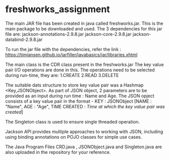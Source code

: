 # freshworks_assignment

The main JAR file has been created in java called freshworks.jar. This is the main package to be downloaded and used.
The 3 dependencies for this jar file are:
  jackson-annotations-2.9.8.jar
  jackson-core-2.9.8.jar
  jackson-databind-2.9.8.jar
  
To run the jar file with the dependencies, refer the link : https://timjansen.github.io/jarfiller/javabasics/jar/libraries.xhtml

The main class is the CDR class present in the freshworks.jar
  The key value pair I/O operations are done in this.
  The operations need to be selected during run-time, they are:
    1.CREATE
    2.READ
    3.DELETE
    
The suitable dats structure to store key value pair was a Hashmap <Key,JSONObject>.
As part of JSON object, 2 parameters are to be provided as an input during run time : Name and Age.
The JSON opject consists of a key value pair in the format - KEY : JSONObject [NAME : "Name", AGE : "Age", TIME CREATED : *Time at which the key value pair was created*]

The Singleton class is used to ensure single threaded operation.

Jackson API provides multiple approaches to working with JSON, including using binding annotations on POJO classes for simple use cases. 

The Java Program Files CRD.java , JSONObject.java and Singleton.java are also uploaded in the repository for your reference.
